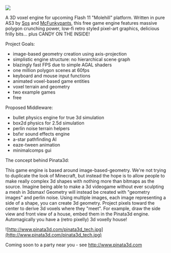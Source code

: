 [![](http://www.pinata3d.com/Pinata3d_logo_v01.jpg)](http://www.pinata3d.com)

A 3D voxel engine for upcoming Flash 11 "Molehill" platform.  Written in pure AS3 by [Sos](http://www.sos.gd/) and [McFunkypants](http://www.mcfunkypants.com/), this free game engine features massive polygon crunching power, low-fi retro styled pixel-art graphics, delicious frilly bits... plus CANDY ON THE INSIDE!

Project Goals:
  * image-based geometry creation using axis-projection
  * simplistic engine structure: no hierarchical scene graph
  * blazingly fast FPS due to simple AGAL shaders
  * one million polygon scenes at 60fps
  * keyboard and mouse input functions
  * animated voxel-based game entities
  * voxel terrain and geometry
  * two example games
  * free

Proposed Middleware:
  * bullet physics engine for true 3d simulation
  * box2d physics for 2.5d simulation
  * perlin noise terrain helpers
  * bsfxr sound effects engine
  * a-star pathfinding AI
  * eaze-tween animation
  * minimalcomps gui

The concept behind Pinata3d:

This game engine is based around image-based-geometry.  We're not trying to duplicate the look of Minecraft, but instead the hope is to allow people to make really complex 3d shapes with nothing more than bitmaps as the source.  Imagine being able to make a 3d videogame without ever sculpting a mesh in 3dsmax! Geometry will instead be created with "geometry images" and perlin noise.  Using multiple images, each image representing a side of a shape, you can create 3d geometry.  Project pixels toward the center to derive 3d voxels where they "meet".  For example, draw the side view and front view of a house, embed them in the Pinata3d engine.  Automagically you have a (retro pixelly) 3d voxelly house!

![http://www.pinata3d.com/pinata3d_tech.jpg](http://www.pinata3d.com/pinata3d_tech.jpg)

Coming soon to a party near you - see http://www.pinata3d.com